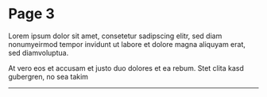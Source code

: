# Page 3

Lorem ipsum dolor sit amet, consetetur sadipscing elitr, sed diam nonumyeirmod tempor invidunt ut labore et dolore magna aliquyam erat, sed diamvoluptua. 

At vero eos et accusam et justo duo dolores et ea rebum. Stet clita kasd gubergren, no sea takim

----

